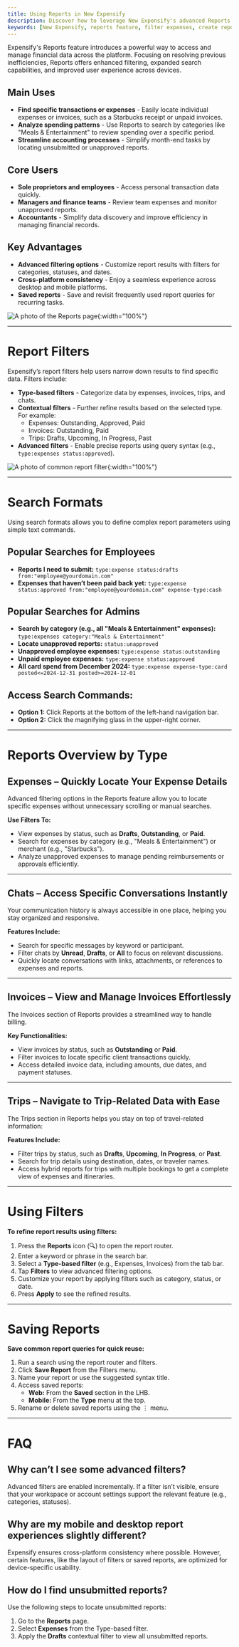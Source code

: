 ```yaml
---
title: Using Reports in New Expensify
description: Discover how to leverage New Expensify's advanced Reports feature for financial data management and expense tracking.
keywords: [New Expensify, reports feature, filter expenses, create reports]
---
```


Expensify's Reports feature introduces a powerful way to access and manage financial data across the platform. Focusing on resolving previous inefficiencies, Reports offers enhanced filtering, expanded search capabilities, and improved user experience across devices.

## Main Uses

- **Find specific transactions or expenses** - Easily locate individual expenses or invoices, such as a Starbucks receipt or unpaid invoices.
- **Analyze spending patterns** - Use Reports to search by categories like "Meals & Entertainment" to review spending over a specific period.
- **Streamline accounting processes** - Simplify month-end tasks by locating unsubmitted or unapproved reports.

## Core Users

- **Sole proprietors and employees** - Access personal transaction data quickly.
- **Managers and finance teams** - Review team expenses and monitor unapproved reports.
- **Accountants** - Simplify data discovery and improve efficiency in managing financial records.

## Key Advantages

- **Advanced filtering options** - Customize report results with filters for categories, statuses, and dates.
- **Cross-platform consistency** - Enjoy a seamless experience across desktop and mobile platforms.
- **Saved reports** - Save and revisit frequently used report queries for recurring tasks.

![A photo of the Reports page]({{site.url}}/assets/images/ExpensifyHelp-Reports-1-v2.png){:width="100%"}

---

# Report Filters

Expensify’s report filters help users narrow down results to find specific data. Filters include:

- **Type-based filters** - Categorize data by expenses, invoices, trips, and chats.
- **Contextual filters** - Further refine results based on the selected type. For example:
  - Expenses: Outstanding, Approved, Paid
  - Invoices: Outstanding, Paid
  - Trips: Drafts, Upcoming, In Progress, Past
- **Advanced filters** - Enable precise reports using query syntax (e.g., `type:expenses status:approved`).

![A photo of common report filter]({{site.url}}/assets/images/ExpensifyHelp-SearchFormat.png){:width="100%"}

---

# Search Formats

Using search formats allows you to define complex report parameters using simple text commands. 

## Popular Searches for Employees

- **Reports I need to submit:** `type:expense status:drafts from:"employee@yourdomain.com"`
- **Expenses that haven’t been paid back yet:** `type:expense status:approved from:"employee@yourdomain.com" expense-type:cash`

## Popular Searches for Admins

- **Search by category (e.g., all "Meals & Entertainment" expenses):** `type:expenses category:"Meals & Entertainment"`
- **Locate unapproved reports:** `status:unapproved`
- **Unapproved employee expenses:** `type:expense status:outstanding`
- **Unpaid employee expenses:** `type:expense status:approved`
- **All card spend from December 2024:** `type:expense expense-type:card posted<=2024-12-31 posted>=2024-12-01`

## Access Search Commands:
- **Option 1:** Click Reports at the bottom of the left-hand navigation bar.
- **Option 2:** Click the magnifying glass in the upper-right corner.

---

# Reports Overview by Type

## Expenses – Quickly Locate Your Expense Details
Advanced filtering options in the Reports feature allow you to locate specific expenses without unnecessary scrolling or manual searches.

**Use Filters To:**
- View expenses by status, such as **Drafts**, **Outstanding**, or **Paid**.
- Search for expenses by category (e.g., "Meals & Entertainment") or merchant (e.g., "Starbucks").
- Analyze unapproved expenses to manage pending reimbursements or approvals efficiently.

---

## Chats – Access Specific Conversations Instantly
Your communication history is always accessible in one place, helping you stay organized and responsive.

**Features Include:**
- Search for specific messages by keyword or participant.
- Filter chats by **Unread**, **Drafts**, or **All** to focus on relevant discussions.
- Quickly locate conversations with links, attachments, or references to expenses and reports.

---

## Invoices – View and Manage Invoices Effortlessly
The Invoices section of Reports provides a streamlined way to handle billing. 

**Key Functionalities:**
- View invoices by status, such as **Outstanding** or **Paid**.
- Filter invoices to locate specific client transactions quickly.
- Access detailed invoice data, including amounts, due dates, and payment statuses.

---

## Trips – Navigate to Trip-Related Data with Ease
The Trips section in Reports helps you stay on top of travel-related information:

**Features Include:**
- Filter trips by status, such as **Drafts**, **Upcoming**, **In Progress**, or **Past**.
- Search for trip details using destination, dates, or traveler names.
- Access hybrid reports for trips with multiple bookings to get a complete view of expenses and itineraries.

---

# Using Filters

**To refine report results using filters:**

1. Press the **Reports** icon (🔍) to open the report router.
2. Enter a keyword or phrase in the search bar.
3. Select a **Type-based filter** (e.g., Expenses, Invoices) from the tab bar.
4. Tap **Filters** to view advanced filtering options.
5. Customize your report by applying filters such as category, status, or date.
6. Press **Apply** to see the refined results.

---

# Saving Reports

**Save common report queries for quick reuse:**

1. Run a search using the report router and filters.
2. Click **Save Report** from the Filters menu.
3. Name your report or use the suggested syntax title.
4. Access saved reports:
   - **Web:** From the **Saved** section in the LHB.
   - **Mobile:** From the **Type** menu at the top.
5. Rename or delete saved reports using the ⋮ menu.

---

# FAQ

## Why can’t I see some advanced filters?
Advanced filters are enabled incrementally. If a filter isn’t visible, ensure that your workspace or account settings support the relevant feature (e.g., categories, statuses).

## Why are my mobile and desktop report experiences slightly different?
Expensify ensures cross-platform consistency where possible. However, certain features, like the layout of filters or saved reports, are optimized for device-specific usability.

## How do I find unsubmitted reports?
Use the following steps to locate unsubmitted reports:
1. Go to the **Reports** page.
2. Select **Expenses** from the Type-based filter.
3. Apply the **Drafts** contextual filter to view all unsubmitted reports.

